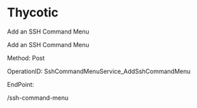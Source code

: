 #     Thycotic


Add an SSH Command Menu

Add an SSH Command Menu

Method: Post

OperationID: SshCommandMenuService_AddSshCommandMenu

EndPoint:

/ssh-command-menu
